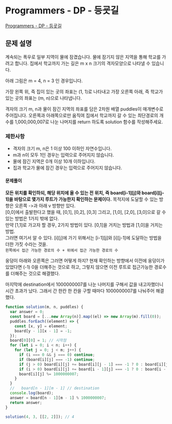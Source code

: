 # Programmers - DP - 등굣길

[Programmers - DP - 등굣길](https://school.programmers.co.kr/learn/courses/30/lessons/42898)

## 문제 설명

계속되는 폭우로 일부 지역이 물에 잠겼습니다. 물에 잠기지 않은 지역을 통해 학교를 가려고 합니다. 집에서 학교까지 가는 길은 m x n 크기의 격자모양으로 나타낼 수 있습니다.

아래 그림은 m = 4, n = 3 인 경우입니다.

가장 왼쪽 위, 즉 집이 있는 곳의 좌표는 (1, 1)로 나타내고 가장 오른쪽 아래, 즉 학교가 있는 곳의 좌표는 (m, n)으로 나타냅니다.

격자의 크기 m, n과 물이 잠긴 지역의 좌표를 담은 2차원 배열 puddles이 매개변수로 주어집니다. 오른쪽과 아래쪽으로만 움직여 집에서 학교까지 갈 수 있는 최단경로의 개수를 1,000,000,007로 나눈 나머지를 return 하도록 solution 함수를 작성해주세요.

### 제한사항

- 격자의 크기 m, n은 1 이상 100 이하인 자연수입니다.
- m과 n이 모두 1인 경우는 입력으로 주어지지 않습니다.
- 물에 잠긴 지역은 0개 이상 10개 이하입니다.
- 집과 학교가 물에 잠긴 경우는 입력으로 주어지지 않습니다.

#### 문제풀이

**모든 위치를 확인하되, 해당 위치에 올 수 있는 전 위치, 즉 board[i-1][j]와 board[i][j-1]을 바탕으로 몇가지 루트가 가능한지 확인하는 문제이다.**
목적지에 도달할 수 있는 방향은 오른쪽 ->과 아래 v 방향만 있다.  
[0,0]에서 출발한다고 했을 때, [0,1], [0,2], [0,3] 그리고, [1,0], [2,0], [3,0]으로 갈 수 있는 방법은 1가지 밖에 없다.  
만약 [1,1]로 가고자 할 경우, 2가지 방법이 있다. [0,1]을 거치는 방법과 [1,0]을 거치는 방법.  
그러면 여기서 알 수 있다. [i][j]에 가기 위해서는 [i-1][j]와 [i][j-1]에 도달하는 방법을 더한 가짓 수라는 것을.  
`왼쪽에서 접근 가능한 경로의 수 + 위에서 접근 가능한 경로의 수`

웅덩이 아래와 오른쪽은 그러면 어떻게 하지? 현재 확인하는 방향에서 이전에 웅덩이가 있었다면 (-1) 0을 더해주는 것으로 하고, 그렇지 않으면 이전 루트로 접근가능한 경로수를 더해주는 것으로 해결했다.

마지막에 destination에서 1000000007를 나눈 나머지를 구해서 값을 내고자했더니 시간 초과가 났다. 그래서 간 한칸 한 칸을 구할 때마다 1000000007를 나눠주어 해결했다.

```js
function solution(m, n, puddles) {
  var answer = 0;
  const board = [...new Array(n)].map((el) => new Array(m).fill(0));
  puddles.forEach((element) => {
    const [x, y] = element;
    board[y - 1][x - 1] = -1;
  });
  board[0][0] = 1; // 시작점
  for (let i = 0; i < n; i++) {
    for (let j = 0; j < m; j++) {
      if (i === 0 && j === 0) continue;
      if (board[i][j] === -1) continue;
      if (j > 0) board[i][j] += board[i][j - 1] === -1 ? 0 : board[i][j - 1];
      if (i > 0) board[i][j] += board[i - 1][j] === -1 ? 0 : board[i - 1][j];
      board[i][j] %= 1000000007;
    }
  }
  //   board[n - 1][m - 1] // destination
  console.log(board);
  answer = board[n - 1][m - 1] % 1000000007;
  return answer;
}

solution(4, 3, [[2, 2]]); // 4
```
